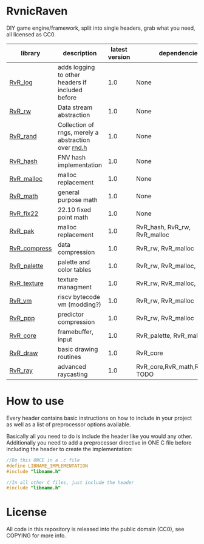 # RvnicRaven

DIY game engine/framework, split into single headers, grab what you need, all licensed as CC0.

|library|description|latest version|dependencies|
|---|---|---|---|
|[RvR_log](headers/RvR_log.h)|adds logging to other headers if included before|1.0|None|
|[RvR_rw](headers/RvR_rw.h)|Data stream abstraction|1.0|None|
|[RvR_rand](headers/RvR_rand.h)|Collection of rngs, merely a abstraction over [rnd.h](https://github.com/mattiasgustavsson/libs)|1.0|None|
|[RvR_hash](headers/RvR_hash.h)|FNV hash implementation|1.0|None|
|[RvR_malloc](headers/RvR_malloc.h)|malloc replacement|1.0|None|
|[RvR_math](headers/RvR_math.h)|general purpose math|1.0|None|
|[RvR_fix22](headers/RvR_fix22.h)|22.10 fixed point math|1.0|None|
|[RvR_pak](headers/RvR_pak.h)|malloc replacement|1.0|RvR_hash, RvR_rw, RvR_malloc|
|[RvR_compress](headers/RvR_compress.h)|data compression|1.0|RvR_rw, RvR_malloc|
|[RvR_palette](headers/RvR_palette.h)|palette and color tables|1.0|RvR_rw, RvR_malloc, RvR_pak|
|[RvR_texture](headers/RvR_texture.h)|texture managment|1.0|RvR_rw, RvR_malloc, RvR_pak|
|[RvR_vm](headers/RvR_vm.h)|riscv bytecode vm (modding?)|1.0|RvR_rw, RvR_malloc|
|[RvR_ppp](headers/RvR_ppp.h)|predictor compression|1.0|RvR_rw, RvR_malloc|
|[RvR_core](headers/RvR_core.h)|framebuffer, input|1.0|RvR_palette, RvR_malloc|
|[RvR_draw](headers/RvR_draw.h)|basic drawing routines|1.0|RvR_core|
|[RvR_ray](headers/RvR_ray.h)|advanced raycasting|1.0|RvR_core,RvR_math,RvR_fix22 TODO|

# How to use

Every header contains basic instructions on how to include in your project as well as a list of preprocessor options available. 

Basically all you need to do is include the header like you would any other. Additionally you need to add a preprocessor directive in ONE C file before including the header to create the implementation:

```C
//Do this ONCE in a .c file
#define LIBNAME_IMPLEMENTATION
#include "libname.h"

//In all other C files, just include the header
#include "libname.h"
```

# License

All code in this repository is released into the public domain (CC0), see COPYING for more info.
